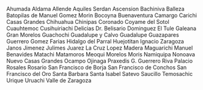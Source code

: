 Ahumada
Aldama
Allende
Aquiles Serdan
Ascension
Bachiniva
Balleza
Batopilas de Manuel Gomez Morin
Bocoyna
Buenaventura
Camargo
Carichi
Casas Grandes
Chihuahua
Chinipas
Coronado
Coyame del Sotol
Cuauhtemoc
Cusihuiriachi
Delicias
Dr. Belisario Dominguez
El Tule
Galeana
Gran Morelos
Guachochi
Guadalupe y Calvo
Guadalupe
Guazapares
Guerrero
Gomez Farias
Hidalgo del Parral
Huejotitan
Ignacio Zaragoza
Janos
Jimenez
Julimes
Juarez
La Cruz
Lopez
Madera
Maguarichi
Manuel Benavides
Matachi
Matamoros
Meoqui
Morelos
Moris
Namiquipa
Nonoava
Nuevo Casas Grandes
Ocampo
Ojinaga
Praxedis G. Guerrero
Riva Palacio
Rosales
Rosario
San Francisco de Borja
San Francisco de Conchos
San Francisco del Oro
Santa Barbara
Santa Isabel
Satevo
Saucillo
Temosachic
Urique
Uruachi
Valle de Zaragoza
